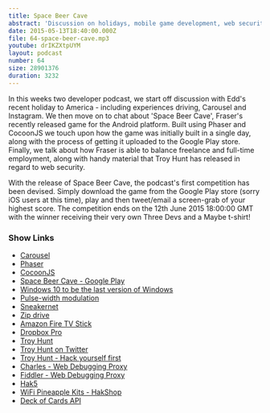```yaml
---
title: Space Beer Cave
abstract: 'Discussion on holidays, mobile game development, web security and more'
date: 2015-05-13T18:40:00.000Z
file: 64-space-beer-cave.mp3
youtube: drIKZXtpUYM
layout: podcast
number: 64
size: 28901376
duration: 3232
---
```


In this weeks two developer podcast, we start off discussion with Edd's recent holiday to America - including experiences driving, Carousel and Instagram.
We then move on to chat about 'Space Beer Cave', Fraser's recently released game for the Android platform.
Built using Phaser and CocoonJS we touch upon how the game was initially built in a single day, along with the process of getting it uploaded to the Google Play store.
Finally, we talk about how Fraser is able to balance freelance and full-time employment, along with handy material that Troy Hunt has released in regard to web security.

With the release of Space Beer Cave, the podcast's first competition has been devised.
Simply download the game from the Google Play store (sorry iOS users at this time), play and then tweet/email a screen-grab of your highest score.
The competition ends on the 12th June 2015 18:00:00 GMT with the winner receiving their very own Three Devs and a Maybe t-shirt!

### Show Links

- [Carousel](https://carousel.dropbox.com/)
- [Phaser](https://phaser.io/)
- [CocoonJS](https://www.ludei.com/cocoonjs/)
- [Space Beer Cave - Google Play](https://play.google.com/store/apps/details?id=com.fraserhart.spacecaver)
- [Windows 10 to be the last version of Windows](http://arstechnica.com/information-technology/2015/05/windows-10-to-be-the-last-version-of-windows-until-the-next-version/)
- [Pulse-width modulation](http://en.wikipedia.org/wiki/Pulse-width_modulation)
- [Sneakernet](http://en.wikipedia.org/wiki/Sneakernet)
- [Zip drive](http://en.wikipedia.org/wiki/Zip_drive)
- [Amazon Fire TV Stick](http://www.amazon.co.uk/Amazon-W87CUN-Fire-TV-Stick/dp/B00KAKUN3E)
- [Dropbox Pro](https://www.dropbox.com/pro)
- [Troy Hunt](http://www.troyhunt.com/)
- [Troy Hunt on Twitter](https://twitter.com/troyhunt)
- [Troy Hunt - Hack yourself first](http://www.troyhunt.com/2015/03/yow-conference-talk-hack-yourself-first.html)
- [Charles - Web Debugging Proxy](http://www.charlesproxy.com/)
- [Fiddler - Web Debugging Proxy](http://www.telerik.com/fiddler)
- [Hak5](http://hak5.org/)
- [WiFi Pineapple Kits - HakShop](http://hakshop.myshopify.com/collections/wifi-pineapple-kits)
- [Deck of Cards API](http://deckofcardsapi.com/)
